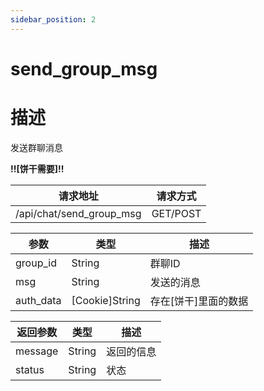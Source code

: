 ```yaml
---
sidebar_position: 2
---
```

# send_group_msg
# 描述
发送群聊消息

**!!\[饼干需要\]!!**

| 请求地址 | 请求方式 |
| --- | --- |
| /api/chat/send_group_msg | GET/POST |


|参数|类型|描述|
|---|---|---|
|group_id|String|群聊ID|
|msg|String|发送的消息|
|auth_data|\[Cookie\]String|存在\[饼干\]里面的数据|

|返回参数|类型|描述|
|---|---|---|
|message|String|返回的信息|
|status|String|状态|

